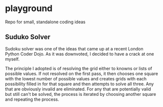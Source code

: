# playground
Repo for small, standalone coding ideas

## Suduko Solver
Sudoku solver was one of the ideas that came up at a recent London Python Coder Dojo. As it was downvoted, I decided to have a crack at one myself.

The principle I adopted is of resolving the grid either to knowns or lists of possible values. If not resolved on the first pass, it then chooses one square with the lowest number of possible values and creates grids with each possibility filled in for that square and then attempts to solve all three. Any that are obviously invalid are eliminated. For any that are potentially valid but still can't be solved, the process is iterated by choosing another square and repeating the process.
